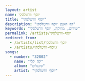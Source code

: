 ```yaml
---
layout: artist
name: יוסף וורטלסקי
title: "יוסף וורטלסקי"
description: "דף האמן יוסף וורטלסקי"
keywords: "שירים, מוזיקה, יוסף וורטלסקי"
permalink: /artists/יוסף-וורטלסקי
redirect_from:
  - /artists/list/יוסף וורטלסקי
  - /artists/יוסף-וורטלסקי/
songs:
  - number: "32802"
    name: "קה קלי"
    album: "סינגלים"
    artist: "יוסף וורטלסקי"
---
```


